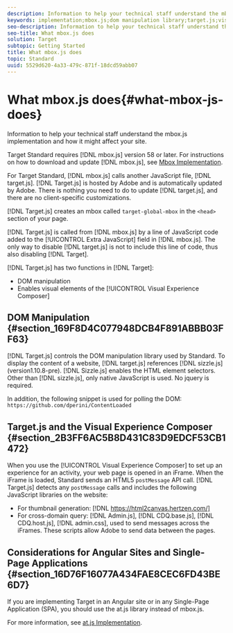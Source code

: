 ```yaml
---
description: Information to help your technical staff understand the mbox.js implementation and how it might affect your site.
keywords: implementation;mbox.js;dom manipulation library;target.js;visual experience composer;iframe;angular sites;single page applications;single page app;SPA
seo-description: Information to help your technical staff understand the mbox.js implementation and how it might affect your site.
seo-title: What mbox.js does
solution: Target
subtopic: Getting Started
title: What mbox.js does
topic: Standard
uuid: 5529d620-4a33-479c-871f-18dcd59abb07
---
```


# What mbox.js does{#what-mbox-js-does}

Information to help your technical staff understand the mbox.js implementation and how it might affect your site.

Target Standard requires [!DNL mbox.js] version 58 or later. For instructions on how to download and update [!DNL mbox.js], see [Mbox Implementation](../../../c-implementing-target/c-implementing-target-for-client-side-web/t-mbox-download/mbox-download.md#task_4EAE26BB84FD4E1D858F411AEDF4B420).

For Target Standard, [!DNL mbox.js] calls another JavaScript file, [!DNL target.js]. [!DNL Target.js] is hosted by Adobe and is automatically updated by Adobe. There is nothing you need to do to update [!DNL target.js], and there are no client-specific customizations.

[!DNL Target.js] creates an mbox called `target-global-mbox` in the `<head>` section of your page.

[!DNL Target.js] is called from [!DNL mbox.js] by a line of JavaScript code added to the [!UICONTROL Extra JavaScript] field in [!DNL mbox.js]. The only way to disable [!DNL target.js] is not to include this line of code, thus also disabling [!DNL Target].

[!DNL Target.js] has two functions in [!DNL Target]:

* DOM manipulation 
* Enables visual elements of the [!UICONTROL Visual Experience Composer]

## DOM Manipulation {#section_169F8D4C077948DCB4F891ABBB03FF63}

[!DNL Target.js] controls the DOM manipulation library used by Standard. To display the content of a website, [!DNL target.js] references [!DNL sizzle.js] (version1.10.8-pre). [!DNL Sizzle.js] enables the HTML element selectors. Other than [!DNL sizzle.js], only native JavaScript is used. No jquery is required.

In addition, the following snippet is used for polling the DOM: 
`https://github.com/dperini/ContentLoaded`  

## Target.js and the Visual Experience Composer {#section_2B3FF6AC5B8D431C83D9EDCF53CB1472}

When you use the [!UICONTROL Visual Experience Composer] to set up an experience for an activity, your web page is opened in an iFrame. When the iFrame is loaded, Standard sends an HTML5 `postMessage` API call. [!DNL Target.js] detects any `postMessage` calls and includes the following JavaScript libraries on the website:

* For thumbnail generation: [!DNL https://html2canvas.hertzen.com/] 
* For cross-domain query: [!DNL Admin.js], [!DNL CDQ.base.js], [!DNL CDQ.host.js], [!DNL admin.css], used to send messages across the iFrames. These scripts allow Adobe to send data between the pages.

## Considerations for Angular Sites and Single-Page Applications {#section_16D76F16077A434FAE8CEC6FD43BE6D7}

If you are implementing Target in an Angular site or in any Single-Page Application (SPA), you should use the at.js library instead of mbox.js.

For more information, see [at.js Implementation](../../../c-implementing-target/c-implementing-target-for-client-side-web/t-mbox-download/c-target-atjs-implementation/target-atjs-implementation.md#concept_8AC8D169E02944B1A547A0CAD97EAC17). 
